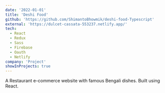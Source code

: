 ```yaml
---
date: '2022-01-01'
title: 'Deshi Food'
github: 'https://github.com/ShimantoBhowmik/deshi-food-Typescript'
external: 'https://dulcet-cassata-553237.netlify.app/'
tech:
  - React
  - Redux
  - Sass
  - Firebase
  - Oauth
  - Netlify
company: 'Project'
showInProjects: true
---
```


A Restaurant e-commerce website with famous Bengali dishes. Built using React.
